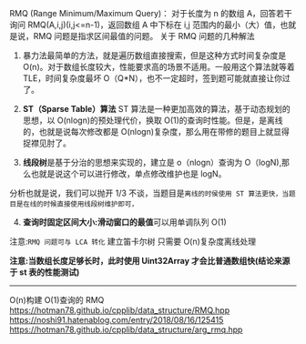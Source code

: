 RMQ (Range Minimum/Maximum Query)：
对于长度为 n 的数组 A，回答若干询问 RMQ(A,i,j)(i,j<=n-1)，返回数组 A 中下标在 i,j 范围内的最小（大）值，也就是说，RMQ 问题是指求区间最值的问题。
关于 RMQ 问题的几种解法

1. 暴力法最简单的方法，就是遍历数组直接搜索，但是这种方式时间复杂度是 O(n)。对于数组长度较大，性能要求高的场景不适用。一般用这个算法就等着 TLE，时间复杂度最坏 O（Q\*N），也不一定超时，签到题可能就直接让你过了。

2. **ST（Sparse Table）算法**
   ST 算法是一种更加高效的算法，基于动态规划的思想，以 O(nlogn)的预处理代价，换取 O(1)的查询时性能。但是，是离线的，也就是说每次修改都是 O(nlogn)复杂度，那么用在带修的题目上就显得捉襟见肘了。

3. **线段树**是基于分治的思想来实现的，建立是 o（nlogn）查询为 O（logN),那么也就是说这个可以进行修改，单点修改维护也是 logN。

分析也就是说，我们可以抛开 1/3 不谈，当题目是`离线的时侯使用 ST 算法更快，当题目是在线的时候直接使用线段树维护即可，`

4. **查询时固定区间大小:滑动窗口的最值**可以用单调队列 O(1)

注意:`RMQ 问题可与 LCA 转化` 建立笛卡尔树 只需要 O(n)复杂度离线处理

**注意:当数组长度足够长时，此时使用 Uint32Array 才会比普通数组快(结论来源于 st 表的性能测试)**

---

O(n)构建 O(1)查询的 RMQ
https://hotman78.github.io/cpplib/data_structure/RMQ.hpp
https://noshi91.hatenablog.com/entry/2018/08/16/125415
https://hotman78.github.io/cpplib/data_structure/arg_rmq.hpp
